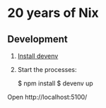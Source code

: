 # 20 years of Nix


## Development

1. [Install devenv](https://devenv.sh/getting-started/)

2. Start the processes:

     $ npm install
     $ devenv up

Open http://localhost:5100/